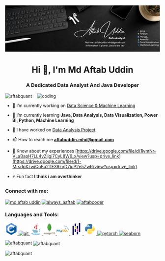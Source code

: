 ![logo](https://github.com/AftabQuant/AftabQuant/blob/main/Black%20Elegant%20LinkedIn%20Banner.png)
<h1 align="center">Hi 👋, I'm Md Aftab Uddin</h1>
<h3 align="center">A Dedicated Data Analyst And Java Developer</h3>
<img align="right" alt="coding" width="400" src="https://user-images.githubusercontent.com/55389276/140866485-8fb1c876-9a8f-4d6a-98dc-08c4981eaf70.gif">

<p align="left"> <img src="https://komarev.com/ghpvc/?username=aftabquant&label=Profile%20views&color=0e75b6&style=flat" alt="aftabquant" /> </p>

- 🔭 I’m currently working on [Data Science & Machine Learning](https://github.com/AftabQuant/Data-Analysis-Project)

- 🌱 I’m currently learning **Java, Data Analysis, Data Visualization, Power BI, Python, Machine Learning**

- 🔭 I have worked on [Data Analysis Project](https://github.com/AftabQuant/Data-Analysis-Project)

- 📫 How to reach me **aftabuddin.mhd@gmail.com**

- 📄 Know about my experiences [https://drive.google.com/file/d/1lvmNr-VLaBapH7LL4vZjlgi7CyL8W6_x/view?usp=drive_link](https://drive.google.com/file/d/1-MrsdpXzwjCoEu2TE39zqD7juP2e5ZwR/view?usp=drive_link)

- ⚡ Fun fact **I think i am overthinker**

<h3 align="left">Connect with me:</h3>
<p align="left">
<a href="https://linkedin.com/in/md aftab uddin" target="blank"><img align="center" src="https://raw.githubusercontent.com/rahuldkjain/github-profile-readme-generator/master/src/images/icons/Social/linked-in-alt.svg" alt="md aftab uddin" height="30" width="40" /></a>
<a href="https://instagram.com/always_aaftab" target="blank"><img align="center" src="https://raw.githubusercontent.com/rahuldkjain/github-profile-readme-generator/master/src/images/icons/Social/instagram.svg" alt="always_aaftab" height="30" width="40" /></a>
<a href="https://www.leetcode.com/aftabcoder" target="blank"><img align="center" src="https://raw.githubusercontent.com/rahuldkjain/github-profile-readme-generator/master/src/images/icons/Social/leet-code.svg" alt="aftabcoder" height="30" width="40" /></a>
</p>

<h3 align="left">Languages and Tools:</h3>
<p align="left"> <a href="https://www.cprogramming.com/" target="_blank" rel="noreferrer"> <img src="https://raw.githubusercontent.com/devicons/devicon/master/icons/c/c-original.svg" alt="c" width="40" height="40"/> </a> <a href="https://git-scm.com/" target="_blank" rel="noreferrer"> <img src="https://www.vectorlogo.zone/logos/git-scm/git-scm-icon.svg" alt="git" width="40" height="40"/> </a> <a href="https://www.java.com" target="_blank" rel="noreferrer"> <img src="https://raw.githubusercontent.com/devicons/devicon/master/icons/java/java-original.svg" alt="java" width="40" height="40"/> </a> <a href="https://www.mongodb.com/" target="_blank" rel="noreferrer"> <img src="https://raw.githubusercontent.com/devicons/devicon/master/icons/mongodb/mongodb-original-wordmark.svg" alt="mongodb" width="40" height="40"/> </a> <a href="https://www.mysql.com/" target="_blank" rel="noreferrer"> <img src="https://raw.githubusercontent.com/devicons/devicon/master/icons/mysql/mysql-original-wordmark.svg" alt="mysql" width="40" height="40"/> </a> <a href="https://pandas.pydata.org/" target="_blank" rel="noreferrer"> <img src="https://raw.githubusercontent.com/devicons/devicon/2ae2a900d2f041da66e950e4d48052658d850630/icons/pandas/pandas-original.svg" alt="pandas" width="40" height="40"/> </a> <a href="https://www.python.org" target="_blank" rel="noreferrer"> <img src="https://raw.githubusercontent.com/devicons/devicon/master/icons/python/python-original.svg" alt="python" width="40" height="40"/> </a> <a href="https://pytorch.org/" target="_blank" rel="noreferrer"> <img src="https://www.vectorlogo.zone/logos/pytorch/pytorch-icon.svg" alt="pytorch" width="40" height="40"/> </a> <a href="https://seaborn.pydata.org/" target="_blank" rel="noreferrer"> <img src="https://seaborn.pydata.org/_images/logo-mark-lightbg.svg" alt="seaborn" width="40" height="40"/> </a> </p>

<p><img align="left" src="https://github-readme-stats.vercel.app/api/top-langs?username=aftabquant&show_icons=true&locale=en&layout=compact" alt="aftabquant" /></p>

<p>&nbsp;<img align="center" src="https://github-readme-stats.vercel.app/api?username=aftabquant&show_icons=true&locale=en" alt="aftabquant" /></p>

<p><img align="center" src="https://github-readme-streak-stats.herokuapp.com/?user=aftabquant&" alt="aftabquant" /></p>
